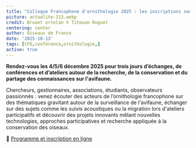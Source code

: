 ```yaml
---
title: "Colloque Francophone d'ornithologie 2025 : les inscriptions sont ouvertes !"
picture: actualite-113.webp
credit: Bruant ortolan © Titouan Roguet 
centering: center
author: Oiseaux de France
date: '2025-10-13'
tags: [CFO,conférence,ornithologie,]
active: true
---
```

**Rendez-vous les 4/5/6 décembre 2025 pour trois jours d’échanges, de conférences et d’ateliers autour de la recherche, de la conservation et du partage des connaissances sur l'avifaune.**

Chercheurs, gestionnaires, associations, étudiants, observateurs passionnés : venez écouter des acteurs de l’ornithologie francophone sur des thématiques gravitant autour de la surveillance de l'avifaune, échanger sur des sujets comme les suivis acoustiques ou la migration lors d'ateliers participatifs et découvrir des projets innovants mêlant nouvelles technologies, approches participatives et recherche appliquée à la conservation des oiseaux.

🔗 [Programme et inscription en ligne](https://www.lpo.fr/la-lpo-en-actions/connaissance-des-especes-sauvages/colloque-francophone-d-ornithologie-2025/inscriptions)

